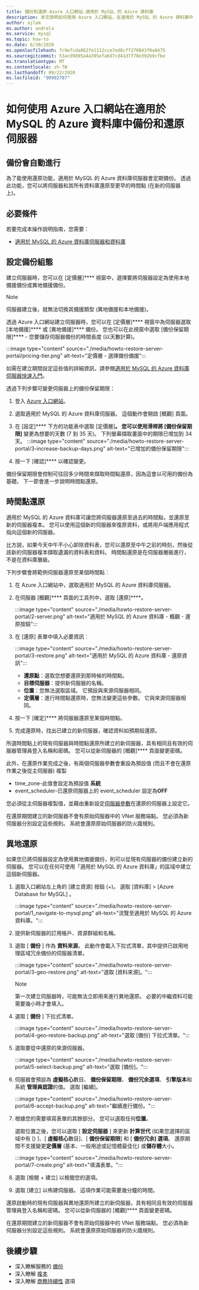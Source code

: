 ```yaml
---
title: 備份和還原-Azure 入口網站-適用於 MySQL 的 Azure 資料庫
description: 本文說明如何使用 Azure 入口網站，在適用於 MySQL 的 Azure 資料庫中還原伺服器。
author: ajlam
ms.author: andrela
ms.service: mysql
ms.topic: how-to
ms.date: 6/30/2020
ms.openlocfilehash: 7c9e7cda862fe1112cce7ed8cff270843f0a8475
ms.sourcegitcommit: 53acd9895a4a395efa6d7cd41d7f78e392b9cfbe
ms.translationtype: MT
ms.contentlocale: zh-TW
ms.lasthandoff: 09/22/2020
ms.locfileid: "90902787"
---
```

# <a name="how-to-backup-and-restore-a-server-in-azure-database-for-mysql-using-the-azure-portal"></a>如何使用 Azure 入口網站在適用於 MySQL 的 Azure 資料庫中備份和還原伺服器

## <a name="backup-happens-automatically"></a>備份會自動進行
為了能使用還原功能，適用於 MySQL 的 Azure 資料庫伺服器會定期備份。 透過此功能，您可以將伺服器和其所有資料庫還原至更早的時間點 (在新的伺服器上)。

## <a name="prerequisites"></a>必要條件
若要完成本操作說明指南，您需要：
- [適用於 MySQL 的 Azure 資料庫伺服器和資料庫](quickstart-create-mysql-server-database-using-azure-portal.md)

## <a name="set-backup-configuration"></a>設定備份組態

建立伺服器時，您可以在 [定價層]**** 視窗中，選擇要將伺服器設定為使用本地備援備份或異地備援備份。

> [!NOTE]
> 伺服器建立後，就無法切換其備援類型 (異地備援和本地備援)。
>

透過 Azure 入口網站建立伺服器時，您可以在 [定價層]**** 視窗中為伺服器選取 [本地備援]**** 或 [異地備援]**** 備份。 您也可以在此視窗中選取 [備份保留期限]**** - 您要儲存伺服器備份的時間長度 (以天數計算)。

   :::image type="content" source="./media/howto-restore-server-portal/pricing-tier.png" alt-text="定價層 - 選擇備份備援":::

如需在建立期間設定這些值的詳細資訊，請參閱[適用於 MySQL 的 Azure 資料庫伺服器快速入門](quickstart-create-mysql-server-database-using-azure-portal.md)。

透過下列步驟可變更伺服器上的備份保留期限：
1. 登入 [Azure 入口網站](https://portal.azure.com/)。
2. 選取適用於 MySQL 的 Azure 資料庫伺服器。 這個動作會開啟 [概觀] 頁面。
3. 在 [設定]**** 下方的功能表中選取 [定價層]****。 您可以使用滑桿將 [備份保留期限]**** 變更為想要的天數 (7 到 35 天)。
下列螢幕擷取畫面中的期限已增加到 34 天。
:::image type="content" source="./media/howto-restore-server-portal/3-increase-backup-days.png" alt-text="已增加的備份保留期限":::

4. 按一下 [確認]**** 以確認變更。

備份保留期限會控制可往回多少時間來擷取時間點還原，因為這會以可用的備份為基礎。 下一節會進一步說明時間點還原。 

## <a name="point-in-time-restore"></a>時間點還原
適用於 MySQL 的 Azure 資料庫可讓您將伺服器還原至過去的時間點，並還原至新的伺服器複本。 您可以使用這個新的伺服器來復原資料，或將用戶端應用程式指向這個新的伺服器。

比方說，如果今天中午不小心卸除資料表，您可以還原至中午之前的時刻，然後從該新的伺服器複本擷取遺漏的資料表和資料。 時間點還原是在伺服器層級進行，不是在資料庫層級。

下列步驟會將範例伺服器還原至某個時間點︰
1. 在 Azure 入口網站中，選取適用於 MySQL 的 Azure 資料庫伺服器。 

2. 在伺服器 [概觀]**** 頁面的工具列中，選取 [還原]****。

   :::image type="content" source="./media/howto-restore-server-portal/2-server.png" alt-text="適用於 MySQL 的 Azure 資料庫 - 概觀 - 還原按鈕":::

3. 在 [還原] 表單中填入必要資訊︰

   :::image type="content" source="./media/howto-restore-server-portal/3-restore.png" alt-text="適用於 MySQL 的 Azure 資料庫 - 還原資訊":::
   - **還原點**：選取您想要還原到那時候的時間點。
   - **目標伺服器**：提供新伺服器的名稱。
   - **位置**：您無法選取區域。 它預設與來源伺服器相同。
   - **定價層**：進行時間點還原時，您無法變更這些參數。 它與來源伺服器相同。 

4. 按一下 [確定]**** 將伺服器還原至某個時間點。 

5. 完成還原時，找出已建立的新伺服器，確認資料如預期般還原。

所選時間點上的現有伺服器與時間點還原所建立的新伺服器，具有相同且有效的伺服器管理員登入名稱和密碼。 您可以從新伺服器的 [概觀]**** 頁面變更密碼。

此外，在還原作業完成之後，有兩個伺服器參數會重設為預設值 (而且不會在還原作業之後從主伺服器) 複製
*   time_zone-此值會設定為預設值 **系統**
*   event_scheduler-已還原伺服器上的 event_scheduler 設定為**OFF**

您必須從主伺服器複製值，並藉由重新設定[伺服器參數](howto-server-parameters.md)在還原的伺服器上設定它。

在還原期間建立的新伺服器不會有原始伺服器中的 VNet 服務端點。 您必須為新伺服器分別設定這些規則。 系統會還原原始伺服器的防火牆規則。

## <a name="geo-restore"></a>異地還原
如果您已將伺服器設定為使用異地備援備份，則可以從現有伺服器的備份建立新的伺服器。 您可以在任何可使用「適用於 MySQL 的 Azure 資料庫」的區域中建立這個新伺服器。  

1. 選取入口網站左上角的 [建立資源] 按鈕 (+)。 選取 [資料庫]   > [Azure Database for MySQL]  。

   :::image type="content" source="./media/howto-restore-server-portal/1_navigate-to-mysql.png" alt-text="流覽至適用於 MySQL 的 Azure 資料庫。":::
 
2. 提供新伺服器的訂用帳戶、資源群組和名稱。 

3. 選取 [ **備份** ] 作為 **資料來源**。 此動作會載入下拉式清單，其中提供已啟用地理區域冗余備份的伺服器清單。
   
   :::image type="content" source="./media/howto-restore-server-portal/3-geo-restore.png" alt-text="選取 [資料來源]。":::
    
   > [!NOTE]
   > 第一次建立伺服器時，可能無法立即用來進行異地還原。 必要的中繼資料可能需要幾小時才會填入。
   >

4. 選取 [ **備份** ] 下拉式清單。
   
   :::image type="content" source="./media/howto-restore-server-portal/4-geo-restore-backup.png" alt-text="選取 [備份] 下拉式清單。":::

5. 選取要從中還原的來源伺服器。
   
   :::image type="content" source="./media/howto-restore-server-portal/5-select-backup.png" alt-text="選取 [備份]。":::

6. 伺服器會預設為 **虛擬核心**數目、 **備份保留期限**、 **備份冗余選項**、 **引擎版本**和系統 **管理員認證**的值。 選取 [繼續]。 
   
   :::image type="content" source="./media/howto-restore-server-portal/6-accept-backup.png" alt-text="繼續進行備份。":::

7. 根據您的需要填寫表單的其餘部分。 您可以選取任何**位置**。

    選取位置之後，您可以選取 [ **設定伺服器** ] 來更新 **計算世代** (如果您選擇的區域中有 [) ]、[ **虛擬核心**數目]、[ **備份保留期限**] 和 [ **備份冗余] 選項**。 還原期間不支援變更**定價層** (基本、一般用途或記憶體最佳化) 或**儲存體**大小。

   :::image type="content" source="./media/howto-restore-server-portal/7-create.png" alt-text="填滿表單。"::: 

8. 選取 [檢閱 + 建立]  以檢閱您的選項。 

9. 選取 [建立] 以佈建伺服器。 這項作業可能需要幾分鐘的時間。

還原啟動時的現有伺服器與異地還原所建立的新伺服器，具有相同且有效的伺服器管理員登入名稱和密碼。 您可以從新伺服器的 [概觀]**** 頁面變更密碼。

在還原期間建立的新伺服器不會有原始伺服器中的 VNet 服務端點。 您必須為新伺服器分別設定這些規則。 系統會還原原始伺服器的防火牆規則。

## <a name="next-steps"></a>後續步驟
- 深入瞭解服務的 [備份](concepts-backup.md)
- 深入瞭解 [複本](concepts-read-replicas.md)
- 深入瞭解 [商務持續性](concepts-business-continuity.md) 選項